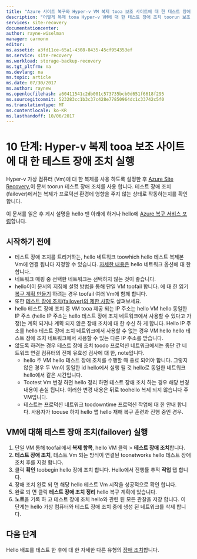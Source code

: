```yaml
---
title: "Azure 사이트 복구와 Hyper-v VM 복제 tooa 보조 사이트에 대 한 테스트 장애 조치 aaaRun | Microsoft Docs"
description: "어떻게 복제 tooa Hyper-v VM에 대 한 테스트 장애 조치 toorun 보조 System Center VMM 인 사이트를 Azure Site Recovery에 설명 합니다."
services: site-recovery
documentationcenter: 
author: rayne-wiselman
manager: carmonm
editor: 
ms.assetid: a3fd11ce-65a1-4308-8435-45cf954353ef
ms.service: site-recovery
ms.workload: storage-backup-recovery
ms.tgt_pltfrm: na
ms.devlang: na
ms.topic: article
ms.date: 07/30/2017
ms.author: raynew
ms.openlocfilehash: a60411541c2db001c573735bcb0d651f6618f295
ms.sourcegitcommit: 523283cc1b3c37c428e77850964dc1c33742c5f0
ms.translationtype: MT
ms.contentlocale: ko-KR
ms.lasthandoff: 10/06/2017
---
```

# <a name="step-10-run-a-test-failover-for-hyper-v-replication-tooa-secondary-site"></a>10 단계: Hyper-v 복제 tooa 보조 사이트에 대 한 테스트 장애 조치 실행


Hyper-v 가상 컴퓨터 (Vm)에 대 한 복제를 사용 하도록 설정한 후 [Azure Site Recovery](site-recovery-overview.md),이 문서 toorun 테스트 장애 조치를 사용 합니다. 테스트 장애 조치(failover)에서는 복제가 프로덕션 환경에 영향을 주지 않는 상태로 작동하는지를 확인합니다. 


이 문서를 읽은 후 게시 설명을 hello 맨 아래에 하거나 hello에 [Azure 복구 서비스 포럼](https://social.msdn.microsoft.com/forums/azure/home?forum=hypervrecovmgr)합니다.


## <a name="before-you-start"></a>시작하기 전에

- 테스트 장애 조치를 트리거하는, hello 네트워크 toowhich hello 테스트 복제본 Vm에 연결 됩니다 지정할 수 있습니다. [자세한 내용은](site-recovery-test-failover-vmm-to-vmm.md#network-options-in-site-recovery) hello 네트워크 옵션에 대 한 합니다.
- 네트워크 매핑 중 선택한 네트워크는 선택하지 않는 것이 좋습니다.
- hello이이 문서의 지침에 설명 방법을 통해 단일 VM toofail 합니다. 에 대 한 읽기 [복구 계획 만들기](site-recovery-create-recovery-plans.md) 하려는 경우 toofail 여러 Vm에 함께 합니다.
- 또한 [테스트 장애 조치(failover)의 제한 사항](site-recovery-test-failover-vmm-to-vmm.md#things-to-note)도 살펴보세요.
- hello 테스트 장애 조치 중 VM tooa 제공 되는 IP 주소는 hello VM hello 동일한 IP 주소 (hello IP 주소는 hello 테스트 장애 조치 네트워크에서 사용할 수 있다고 가정)는 계획 되거나 계획 되지 않은 장애 조치에 대 한 수신 하 게 합니다. Hello IP 주소를 hello 테스트 장애 조치 네트워크에서 사용할 수 없는 경우 VM hello hello 테스트 장애 조치 네트워크에서 사용할 수 있는 다른 IP 주소를 받습니다.
- 않도록 하려는 경우 테스트 장애 조치 toodo 프로덕션 네트워크에서는 종단 간 네트워크 연결 컴퓨터의 전체 유효성 검사에 대 한, note입니다.
    - hello 주 VM hello 테스트 장애 조치를 수행할 때 종료 되어야 합니다. 그렇지 않은 경우 두 Vm이 동일한 id hello에서 실행 될 것 hello로 동일한 네트워크 hello에서 같은 시간입니다. 
    - Tootest Vm 변경 하면 hello 정리 하면 테스트 장애 조치 하는 경우 해당 변경 내용이 손실 됩니다. 이러한 변경 내용은 뒤로 toohello 복제 되지 않습니다 주 VM입니다.
    - 테스트는 프로덕션 네트워크 toodowntime 프로덕션 작업에 대 한 안내 합니다. 사용자가 toouse 하지 hello 앱 hello 재해 복구 훈련과 진행 중인 경우.  


## <a name="run-a-test-failover-for-a-vm"></a>VM에 대해 테스트 장애 조치(failover) 실행

1. 단일 VM 통해 toofail에서 **복제 항목**, hello VM 클릭 > **테스트 장애 조치**합니다.
2. **테스트 장애 조치**, 테스트 Vm 되는 방식이 연결된 toonetworks hello 테스트 장애 조치 후를 지정 합니다. 
3. 클릭 **확인** toobegin hello 장애 조치 합니다. Hello에서 진행률 추적 **작업** 탭 합니다.
5. 장애 조치 완료 되 면 해당 hello 테스트 Vm 시작을 성공적으로 확인 합니다.
6. 완료 되 면 클릭 **테스트 장애 조치 정리** hello 복구 계획에 있습니다.
7. **노트**을 기록 하 고 테스트 장애 조치 hello와 관련 된 모든 관찰을 저장 합니다. 이 단계는 hello 가상 컴퓨터와 테스트 장애 조치 중에 생성 된 네트워크를 삭제 합니다.


## <a name="next-steps"></a>다음 단계

Hello 배포를 테스트 한 후에 대 한 자세한 다른 유형의 [장애 조치](site-recovery-failover.md)합니다.
